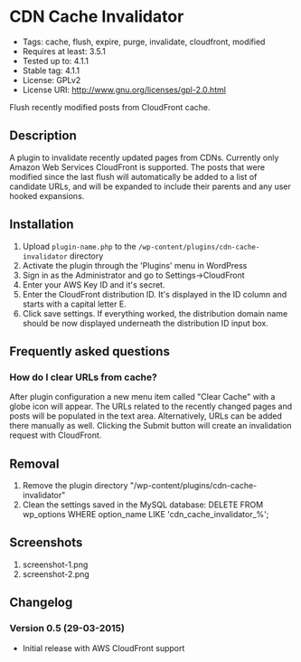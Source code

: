 CDN Cache Invalidator
=====================
* Tags: cache, flush, expire, purge, invalidate, cloudfront, modified
* Requires at least: 3.5.1
* Tested up to: 4.1.1
* Stable tag: 4.1.1
* License: GPLv2
* License URI: http://www.gnu.org/licenses/gpl-2.0.html

Flush recently modified posts from CloudFront cache.

## Description

A plugin to invalidate recently updated pages from CDNs. Currently
only Amazon Web Services CloudFront is supported. The posts that were modified
since the last flush will automatically be added to a list of candidate URLs,
and will be expanded to include their parents and any user hooked expansions.

## Installation

1. Upload `plugin-name.php` to the `/wp-content/plugins/cdn-cache-invalidator` directory
2. Activate the plugin through the 'Plugins' menu in WordPress
3. Sign in as the Administrator and go to Settings->CloudFront
4. Enter your AWS Key ID and it's secret.
5. Enter the CloudFront distribution ID. It's displayed in the ID column and starts with
   a capital letter E.
6. Click save settings. If everything worked, the distribution domain name should be now
   displayed underneath the distribution ID input box.

## Frequently asked questions

### How do I clear URLs from cache?

After plugin configuration a new menu item called "Clear Cache" with a globe icon
will appear. The URLs related to the recently changed pages and posts will be populated
in the text area. Alternatively, URLs can be added there manually as well. Clicking the
Submit button will create an invalidation request with CloudFront.

## Removal
1. Remove the plugin directory "/wp-content/plugins/cdn-cache-invalidator"
2. Clean the settings saved in the MySQL database:
   DELETE FROM wp_options WHERE option_name LIKE 'cdn_cache_invalidator_%';

## Screenshots

1. screenshot-1.png
2. screenshot-2.png

## Changelog
### Version 0.5 (29-03-2015)
* Initial release with AWS CloudFront support
